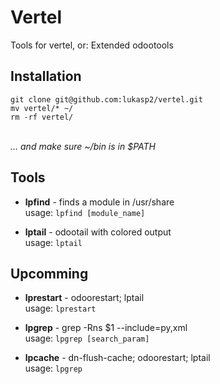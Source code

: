 # Vertel
Tools for vertel, or: Extended odootools

## Installation
```
git clone git@github.com:lukasp2/vertel.git
mv vertel/* ~/
rm -rf vertel/
```
\
*... and make sure ~/bin is in $PATH*

## Tools
* **lpfind** - finds a module in /usr/share \
usage: `lpfind [module_name]`

* **lptail** - odootail with colored output \
usage: `lptail`

## Upcomming
* **lprestart** - odoorestart; lptail \
usage: `lprestart`

* **lpgrep** - grep -Rns $1 --include=py,xml \
usage: `lpgrep [search_param]`

* **lpcache** - dn-flush-cache; odoorestart; lptail \
usage: `lpgrep`

